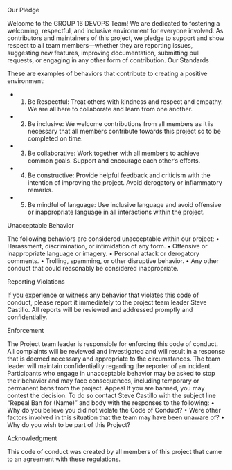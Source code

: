 Our Pledge

Welcome to the GROUP 16 DEVOPS Team!
We are dedicated to fostering a welcoming, respectful, and inclusive environment for everyone involved. As contributors and maintainers of this project, we pledge to support and show respect to all team members—whether they are reporting issues, suggesting new features, improving documentation, submitting pull requests, or engaging in any other form of contribution.
Our Standards

These are examples of behaviors that contribute to creating a positive environment:

- 1. Be Respectful: Treat others with kindness and respect and empathy. We are all here to collaborate and learn from one another.
- 2. Be inclusive: We welcome contributions from all members as it is necessary that all members contribute towards this project so to be completed on time.
- 3. Be collaborative: Work together with all members to achieve common goals. Support and encourage each other’s efforts.
- 4. Be constructive: Provide helpful feedback and criticism with the intention of improving the project. Avoid derogatory or inflammatory remarks.
- 5. Be mindful of language: Use inclusive language and avoid offensive or inappropriate language in all interactions within the project.


Unacceptable Behavior

The following behaviors are considered unacceptable within our project:
• Harassment, discrimination, or intimidation of any form.
• Offensive or inappropriate language or imagery.
• Personal attack or derogatory comments.
• Trolling, spamming, or other disruptive behavior.
• Any other conduct that could reasonably be considered inappropriate.

Reporting Violations

If you experience or witness any behavior that violates this code of conduct, please report it immediately to the project team leader Steve Castillo. All reports will be reviewed and addressed promptly and confidentially.

Enforcement

The Project team leader is responsible for enforcing this code of conduct. All complaints will be reviewed and investigated and will result in a response that is deemed necessary and appropriate to the circumstances. The team leader will maintain confidentiality regarding the reporter of an incident. Participants who engage in unacceptable behavior may be asked to stop their behavior and may face consequences, including temporary or permanent bans from the project.
Appeal
If you are banned, you may contest the decision. To do so contact Steve Castillo with the subject line “Repeal Ban for (Name)” and body with the responses to the following:
• Why do you believe you did not violate the Code of Conduct?
• Were other factors involved in this situation that the team may have been unaware of?
• Why do you wish to be part of this Project?

Acknowledgment

This code of conduct was created by all members of this project that came to an agreement with these regulations. 

